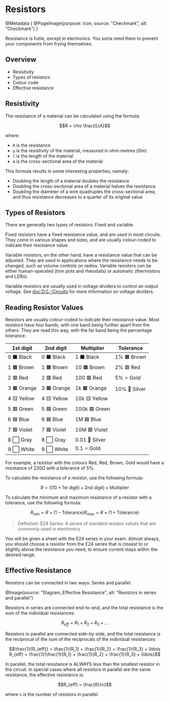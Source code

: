 # Resistors

@Metadata {
    @PageImage(purpose: icon, source: "Checkmark", alt: "Checkmark")
}

Resistance is futile, except in electronics. You sorta need them to prevent your components from frying themselves.

## Overview
- Resistivity
- Types of resistors
- Colour code
- Effective resistance

## Resistivity

The resistance of a material can be calculated using the formula:
```math
R = \rho \frac{l}{A}
```
where:
- `R` is the resistance
- `ρ` is the resistivity of the material, measured in ohm-metres (Ωm)
- `l` is the length of the material
- `A` is the cross-sectional area of the material

This formula results in some interesting properties, namely:
- Doubling the length of a material doubles the resistance
- Doubling the cross-sectional area of a material halves the resistance
- Doubling the diameter of a wire quadruples the cross-sectional area, and thus resistance decreases to a quarter 
of its original value

## Types of Resistors
There are generally two types of resistors: Fixed and variable.

Fixed resistors have a fixed resistance value, and are used in most circuits. They come in various shapes and sizes,
and are usually colour-coded to indicate their resistance value.

Variable resistors, on the other hand, have a resistance value that can be adjusted. They are used in applications
where the resistance needs to be changed, such as volume controls on radios. Variable resistors can be either 
human-operated (trim pots and rheostats) or automatic (thermistors and LDRs).

Variable resistors are usually used in voltage dividers to control an output voltage. See <doc:D.C.-Circuits> for more
information on voltage dividers.

## Reading Resistor Values
Resistors are usually colour-coded to indicate their resistance value. Most resistors have four bands, with one band being
further apart from the others. They are read this way, with the far band being the percentage tolerance:

| 1st digit | 2nd digit | Multiplier | Tolerance |
|-----------|-----------|------------|-----------|
| 0 ⬛ Black | 0 ⬛ Black | 1 ⬛ Black | 1% 🟫 Brown |
| 1 🟫 Brown | 1 🟫 Brown | 10 🟫 Brown | 2% 🟥 Red |
| 2 🟥 Red | 2 🟥 Red | 100 🟥 Red | 5% ⭐ Gold |
| 3 🟧 Orange | 3 🟧 Orange | 1k 🟧 Orange | 10% 🩶 Silver |
| 4 🟨 Yellow | 4 🟨 Yellow | 10k 🟨 Yellow |  |
| 5 🟩 Green | 5 🟩 Green | 100k 🟩 Green |  |
| 6 🟦 Blue | 6 🟦 Blue | 1M 🟦 Blue |  |
| 7 🟪 Violet | 7 🟪 Violet | 10M 🟪 Violet |  |
| 8 ⬜ Gray | 8 ⬜ Gray | 0.01 🩶 Silver |  |
| 9 ⬜︎ White | 9 ⬜︎ White | 0.1 ⭐ Gold |  |

For example, a resistor with the colours Red, Red, Brown, Gold would have a resistance of 220Ω with a tolerance of 5%.

To calculate the resistance of a resistor, use the following formula:
```math
R = ((10 \times \text{1st digit}) + \text{2nd digit}) \times \text{Multiplier}
```

To calculate the minimum and maximum resistance of a resistor with a tolerance, use the following formula:
```math
R_{min} = R \times (1 - \text{Tolerance})
R_{max} = R \times (1 + \text{Tolerance})
```

> Definition: E24 Series: A series of standard resistor values that are commonly used in electronics

You will be given a sheet with the E24 series in your exam. Almost always, you should choose a resistor from the E24 
series that is closest to or slightly above the resistance you need, to ensure current stays within the desired range.

## Effective Resistance

Resistors can be connected in two ways: Series and parallel.

@Image(source: "Diagram_Effective Resistance", alt: "Resistors in series and parallel")

Resistors in series are connected end-to-end, and the total resistance is the sum of the individual resistances:
```math
R_{eff} = R_1 + R_2 + R_3 + \ldots
```

Resistors in parallel are connected side-by-side, and the total resistance is the reciprocal of the sum of the 
reciprocals of the individual resistances:
```math
\frac{1}{R_{eff}} = \frac{1}{R_1} + \frac{1}{R_2} + \frac{1}{R_3} + \ldots

R_{eff} = \frac{1}{\frac{1}{R_1} + \frac{1}{R_2} + \frac{1}{R_3} + \ldots}
```

In parallel, the total resistance is ALWAYS less than the smallest resistor in the circuit. In special cases where
all resistors in parallel are the same resistance, the effective resistance is:
```math
R_{eff} = \frac{R}{n}
```
where `n` is the number of resistors in parallel.